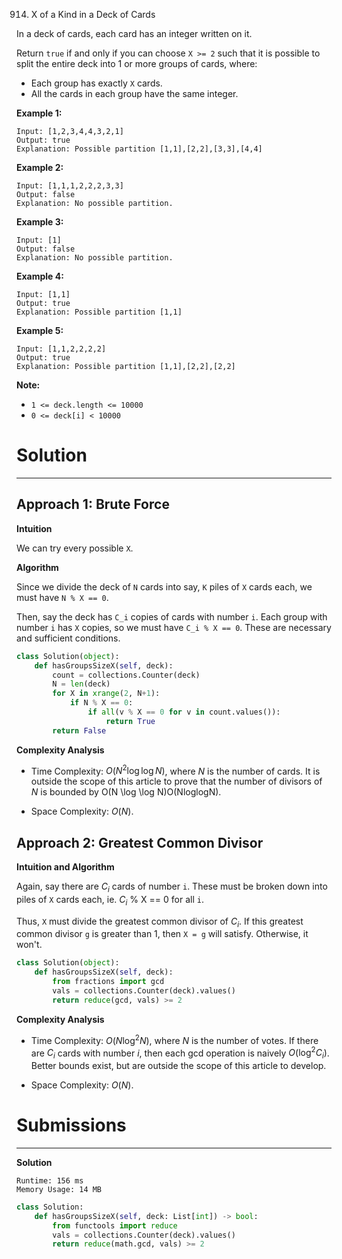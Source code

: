 914. X of a Kind in a Deck of Cards

In a deck of cards, each card has an integer written on it.

Return `true` if and only if you can choose `X >= 2` such that it is possible to split the entire deck into 1 or more groups of cards, where:

* Each group has exactly `X` cards.
* All the cards in each group have the same integer.
 
**Example 1:**
```
Input: [1,2,3,4,4,3,2,1]
Output: true
Explanation: Possible partition [1,1],[2,2],[3,3],[4,4]
```

**Example 2:**
```
Input: [1,1,1,2,2,2,3,3]
Output: false
Explanation: No possible partition.
```

**Example 3:**
```
Input: [1]
Output: false
Explanation: No possible partition.
```

**Example 4:**
```
Input: [1,1]
Output: true
Explanation: Possible partition [1,1]
```

**Example 5:**
```
Input: [1,1,2,2,2,2]
Output: true
Explanation: Possible partition [1,1],[2,2],[2,2]
```

**Note:**

* `1 <= deck.length <= 10000`
* `0 <= deck[i] < 10000`

# Solution
---
## Approach 1: Brute Force
**Intuition**

We can try every possible `X`.

**Algorithm**

Since we divide the deck of `N` cards into say, `K` piles of `X` cards each, we must have `N % X == 0`.

Then, say the deck has `C_i` copies of cards with number `i`. Each group with number `i` has `X` copies, so we must have `C_i % X == 0`. These are necessary and sufficient conditions.

```python
class Solution(object):
    def hasGroupsSizeX(self, deck):
        count = collections.Counter(deck)
        N = len(deck)
        for X in xrange(2, N+1):
            if N % X == 0:
                if all(v % X == 0 for v in count.values()):
                    return True
        return False
```

**Complexity Analysis**

* Time Complexity: $O(N^2 \log \log N)$, where $N$ is the number of cards. It is outside the scope of this article to prove that the number of divisors of $N$ is bounded by O(N \log \log N)O(NloglogN).

* Space Complexity: $O(N)$.

## Approach 2: Greatest Common Divisor
**Intuition and Algorithm**

Again, say there are $C_i$ cards of number `i`. These must be broken down into piles of `X` cards each, ie. $C_i$ % X == 0 for all `i`.

Thus, `X` must divide the greatest common divisor of $C_i$. If this greatest common divisor `g` is greater than 1, then `X = g` will satisfy. Otherwise, it won't.

```python
class Solution(object):
    def hasGroupsSizeX(self, deck):
        from fractions import gcd
        vals = collections.Counter(deck).values()
        return reduce(gcd, vals) >= 2
```

**Complexity Analysis**

* Time Complexity: $O(N \log^2 N)$, where $N$ is the number of votes. If there are $C_i$ cards with number $i$, then each gcd operation is naively $O(\log^2 C_i)$. Better bounds exist, but are outside the scope of this article to develop.

* Space Complexity: $O(N)$.

# Submissions
---
**Solution**
```
Runtime: 156 ms
Memory Usage: 14 MB
```
```python
class Solution:
    def hasGroupsSizeX(self, deck: List[int]) -> bool:
        from functools import reduce
        vals = collections.Counter(deck).values()
        return reduce(math.gcd, vals) >= 2
```